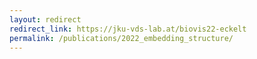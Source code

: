 ```yaml
---
layout: redirect
redirect_link: https://jku-vds-lab.at/biovis22-eckelt
permalink: /publications/2022_embedding_structure/
---
```

